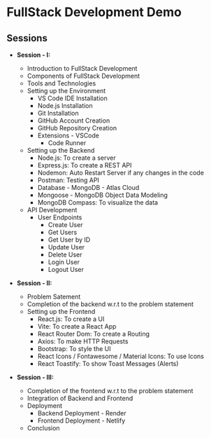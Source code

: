 # FullStack Development Demo

## Sessions

- **Session - I:**

  - Introduction to FullStack Development
  - Components of FullStack Development
  - Tools and Technologies
  - Setting up the Environment
    - VS Code IDE Installation
    - Node.js Installation
    - Git Installation
    - GitHub Account Creation
    - GitHub Repository Creation
    - Extensions - VSCode
      - Code Runner
  - Setting up the Backend
    - Node.js: To create a server
    - Express.js: To create a REST API
    - Nodemon: Auto Restart Server if any changes in the code
    - Postman: Testing API
    - Database - MongoDB - Atlas Cloud
    - Mongoose - MongoDB Object Data Modeling
    - MongoDB Compass: To visualize the data
  - API Development
    - User Endpoints
      - Create User
      - Get Users
      - Get User by ID
      - Update User
      - Delete User
      - Login User
      - Logout User

- **Session - II:**

  - Problem Satement
  - Completion of the backend w.r.t to the problem statement
  - Setting up the Frontend
    - React.js: To create a UI
    - Vite: To create a React App
    - React Router Dom: To create a Routing
    - Axios: To make HTTP Requests
    - Bootstrap: To style the UI
    - React Icons / Fontawesome / Material Icons: To use Icons
    - React Toastify: To show Toast Messages (Alerts)

- **Session - III:**
  - Completion of the frontend w.r.t to the problem statement
  - Integration of Backend and Frontend
  - Deployment
    - Backend Deployment - Render
    - Frontend Deployment - Netlify
  - Conclusion
